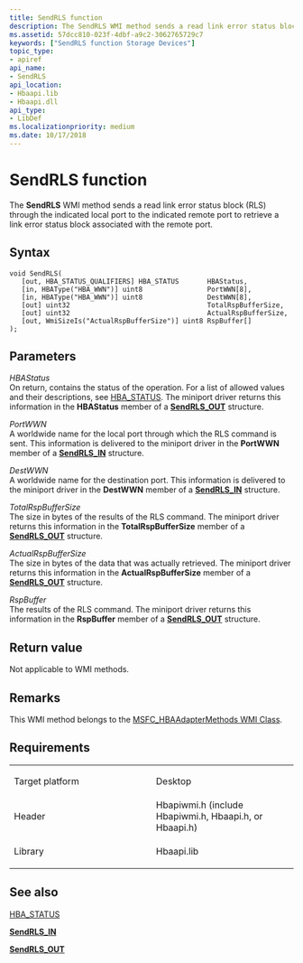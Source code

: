 ```yaml
---
title: SendRLS function
description: The SendRLS WMI method sends a read link error status block (RLS) through the indicated local port to the indicated remote port to retrieve a link error status block associated with the remote port.
ms.assetid: 57dcc810-023f-4dbf-a9c2-3062765729c7
keywords: ["SendRLS function Storage Devices"]
topic_type:
- apiref
api_name:
- SendRLS
api_location:
- Hbaapi.lib
- Hbaapi.dll
api_type:
- LibDef
ms.localizationpriority: medium
ms.date: 10/17/2018
---
```


# SendRLS function


The **SendRLS** WMI method sends a read link error status block (RLS) through the indicated local port to the indicated remote port to retrieve a link error status block associated with the remote port.

Syntax
------

```ManagedCPlusPlus
void SendRLS(
   [out, HBA_STATUS_QUALIFIERS] HBA_STATUS       HBAStatus,
   [in, HBAType("HBA_WWN")] uint8                PortWWN[8],
   [in, HBAType("HBA_WWN")] uint8                DestWWN[8],
   [out] uint32                                  TotalRspBufferSize,
   [out] uint32                                  ActualRspBufferSize,
   [out, WmiSizeIs("ActualRspBufferSize")] uint8 RspBuffer[]
);
```

Parameters
----------

*HBAStatus*   
On return, contains the status of the operation. For a list of allowed values and their descriptions, see [HBA\_STATUS](hba-status.md). The miniport driver returns this information in the **HBAStatus** member of a [**SendRLS\_OUT**](https://msdn.microsoft.com/library/windows/hardware/ff565452) structure.

*PortWWN*   
A worldwide name for the local port through which the RLS command is sent. This information is delivered to the miniport driver in the **PortWWN** member of a [**SendRLS\_IN**](https://msdn.microsoft.com/library/windows/hardware/ff565446) structure.

*DestWWN*   
A worldwide name for the destination port. This information is delivered to the miniport driver in the **DestWWN** member of a [**SendRLS\_IN**](https://msdn.microsoft.com/library/windows/hardware/ff565446) structure.

*TotalRspBufferSize*   
The size in bytes of the results of the RLS command. The miniport driver returns this information in the **TotalRspBufferSize** member of a [**SendRLS\_OUT**](https://msdn.microsoft.com/library/windows/hardware/ff565452) structure.

*ActualRspBufferSize*   
The size in bytes of the data that was actually retrieved. The miniport driver returns this information in the **ActualRspBufferSize** member of a [**SendRLS\_OUT**](https://msdn.microsoft.com/library/windows/hardware/ff565452) structure.

*RspBuffer*   
The results of the RLS command. The miniport driver returns this information in the **RspBuffer** member of a [**SendRLS\_OUT**](https://msdn.microsoft.com/library/windows/hardware/ff565452) structure.

Return value
------------

Not applicable to WMI methods.

Remarks
-------

This WMI method belongs to the [MSFC\_HBAAdapterMethods WMI Class](msfc-hbaadaptermethods-wmi-class.md).

Requirements
------------

<table>
<colgroup>
<col width="50%" />
<col width="50%" />
</colgroup>
<tbody>
<tr class="odd">
<td align="left"><p>Target platform</p></td>
<td align="left">Desktop</td>
</tr>
<tr class="even">
<td align="left"><p>Header</p></td>
<td align="left">Hbapiwmi.h (include Hbapiwmi.h, Hbaapi.h, or Hbaapi.h)</td>
</tr>
<tr class="odd">
<td align="left"><p>Library</p></td>
<td align="left">Hbaapi.lib</td>
</tr>
</tbody>
</table>

## <span id="see_also"></span>See also


[HBA\_STATUS](hba-status.md)

[**SendRLS\_IN**](https://msdn.microsoft.com/library/windows/hardware/ff565446)

[**SendRLS\_OUT**](https://msdn.microsoft.com/library/windows/hardware/ff565452)

 

 






